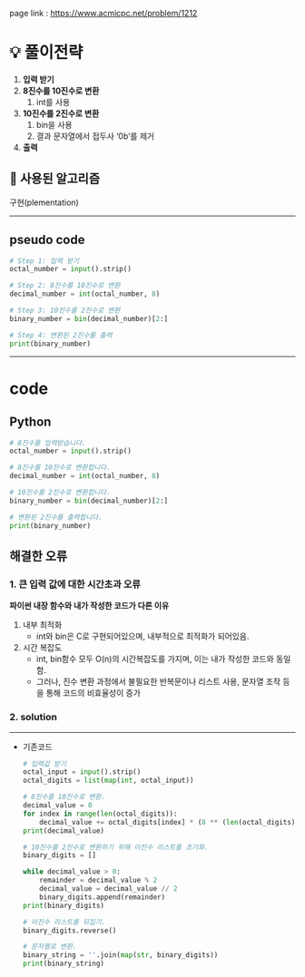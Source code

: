 page link : https://www.acmicpc.net/problem/1212

# 💡 풀이전략
1. **입력 받기**
2. **8진수를 10진수로 변환**
    1. int를 사용
3. **10진수를 2진수로 변환**
    1. bin을 사용
    2. 결과 문자열에서 접두사 ‘0b’를 제거
4. **출력**

## 🎨 사용된 알고리즘
구현(plementation)

---

## pseudo code

```python
# Step 1: 입력 받기
octal_number = input().strip()

# Step 2: 8진수를 10진수로 변환
decimal_number = int(octal_number, 8)

# Step 3: 10진수를 2진수로 변환
binary_number = bin(decimal_number)[2:]

# Step 4: 변환된 2진수를 출력
print(binary_number)
```

---

# code

## Python

```python
# 8진수를 입력받습니다.
octal_number = input().strip()

# 8진수를 10진수로 변환합니다.
decimal_number = int(octal_number, 8)

# 10진수를 2진수로 변환합니다.
binary_number = bin(decimal_number)[2:]

# 변환된 2진수를 출력합니다.
print(binary_number)
```

## 해결한 오류

### 1. 큰 입력 값에 대한 시간초과 오류

**파이썬 내장 함수와 내가 작성한 코드가 다른 이유**

1. 내부 최적화
    - int와 bin은 C로 구현되어있으며, 내부적으로 최적화가 되어있음.
2. 시간 복잡도
    - int, bin함수 모두 O(n)의 시간복잡도를 가지며, 이는 내가 작성한 코드와 동일함.
    - 그러나, 진수 변환 과정에서 불필요한 반복문이나 리스트 사용, 문자열 조작 등을 통해 코드의 비효율성이 증가

### 2. solution

---

- 기존코드
    
    ```python
    # 입력값 받기
    octal_input = input().strip()
    octal_digits = list(map(int, octal_input))
    
    # 8진수를 10진수로 변환.
    decimal_value = 0
    for index in range(len(octal_digits)):
        decimal_value += octal_digits[index] * (8 ** (len(octal_digits) - index - 1))
    print(decimal_value)
    
    # 10진수를 2진수로 변환하기 위해 이진수 리스트를 초기화.
    binary_digits = []
    
    while decimal_value > 0:
        remainder = decimal_value % 2
        decimal_value = decimal_value // 2
        binary_digits.append(remainder)
    print(binary_digits)
    
    # 이진수 리스트를 뒤집기.
    binary_digits.reverse()
    
    # 문자열로 변환.
    binary_string = ''.join(map(str, binary_digits))
    print(binary_string)
    ```
  
